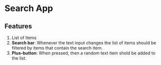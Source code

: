 # Search App

## Features

1. List of Items
2. **Search bar**:
    Whenever the text input changes the list of items should be filtered by items that contain the search item.
3. **Plus-button**:
    When pressed, then a random text item shold be added to the list.
